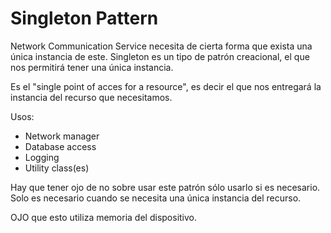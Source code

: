 # Singleton Pattern

Network Communication Service necesita de cierta forma que exista una única instancia de este. 
Singleton es un tipo de patrón creacional, el que nos permitirá tener una única instancia.

Es el "single point of acces for a resource", es decir el que nos entregará la instancia del recurso que necesitamos.

Usos:
- Network manager
- Database access
- Logging
- Utility class(es)

Hay que tener ojo de no sobre usar este patrón sólo usarlo si es necesario. Solo es necesario cuando se necesita una única instancia del recurso. 

OJO que esto utiliza memoria del dispositivo.
